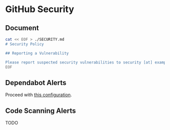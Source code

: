 # GitHub Security

## Document

```sh
cat << EOF > ./SECURITY.md
# Security Policy

## Reporting a Vulnerability

Please report suspected security vulnerabilities to security [at] example [dot] com. You will receive a response from us within 72 hours. If the issue is confirmed, we will release a patch as soon as possible depending on complexity.
EOF
```

## Dependabot Alerts

Proceed with [this configuration](/github/dependabot.md#configuration).

## Code Scanning Alerts

TODO
